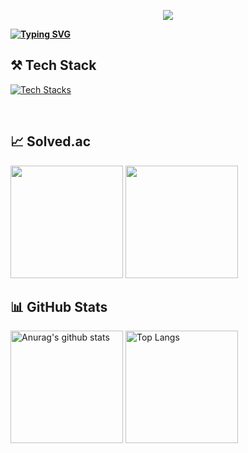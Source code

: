 <p align="center">
  <a href="https://hits.seeyoufarm.com"><img src="https://hits.seeyoufarm.com/api/count/incr/badge.svg?url=https%3A%2F%2Fgithub.com%2Fkaouo&count_bg=%23FFCBDE&title_bg=%23646464&icon=&icon_color=%23858585&title=hits&edge_flat=false"/></a>
</p>

<p align="left">
<a href="https://git.io/typing-svg">
  <img src="https://readme-typing-svg.demolab.com?font=Timmana&size=50&pause=1000&color=f4c5d6&center=true&vCenter=true&random=false&width=1300&height=150&lines=Hello%2C+I'm+GaYoung+%3A)" alt="Typing SVG" style="font-weight: bold;" />
</a>
</p>

## ⚒️ Tech Stack
[![Tech Stacks](https://skillicons.dev/icons?i=html,css,js,react&perline=4)](https://skillicons.dev)   

<br>
<div align="left">
  <h2>📈 Solved.ac</h2>
  <img style="height: 180px" src="http://mazassumnida.wtf/api/v2/generate_badge?boj=hxoxnxg"/>
  <img style="height: 180px" src="http://mazandi.herokuapp.com/api?handle=hxoxnxg&theme=warm"/>
</div>

<div align="left">
  <h2 align="left">📊 GitHub Stats</h2>
    <a href="https://github.com/kaouo"><img style="height: 180px" src="https://github-readme-stats.vercel.app/api?username=kaouo" alt="Anurag&#39;s github stats"></a>
    <a href="https://github.com/kaouo"><img style="height: 180px" src="https://github-readme-stats.vercel.app/api/top-langs/?username=kaouo&amp;layout=compact" alt="Top Langs"></a>
</div>
